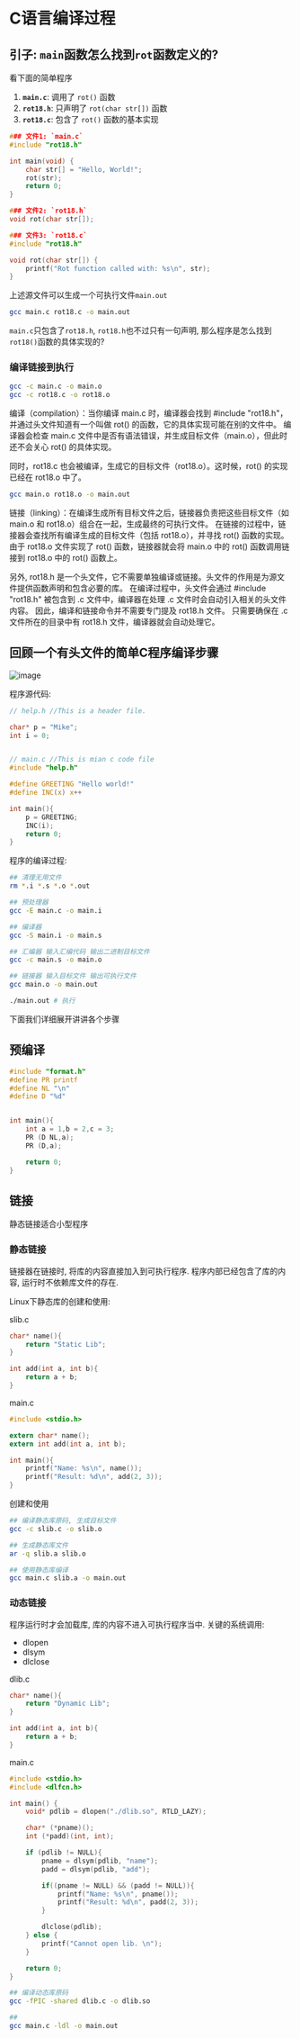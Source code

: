 # C语言编译过程

## 引子: `main`函数怎么找到`rot`函数定义的?

看下面的简单程序

1. **`main.c`**: 调用了 `rot()` 函数
2. **`rot18.h`**: 只声明了 `rot(char str[])` 函数
3. **`rot18.c`**: 包含了 `rot()` 函数的基本实现

```c
### 文件1: `main.c`
#include "rot18.h"

int main(void) {
    char str[] = "Hello, World!";
    rot(str);
    return 0;
}
```

```c
### 文件2: `rot18.h`
void rot(char str[]);
```

```c
### 文件3: `rot18.c`
#include "rot18.h"

void rot(char str[]) {
    printf("Rot function called with: %s\n", str);
}
```

上述源文件可以生成一个可执行文件`main.out`

```bash
gcc main.c rot18.c -o main.out
```

`main.c`只包含了`rot18.h`, `rot18.h`也不过只有一句声明, 那么程序是怎么找到`rot18()`函数的具体实现的?

### 编译链接到执行

```bash
gcc -c main.c -o main.o
gcc -c rot18.c -o rot18.o
```

编译（compilation）：当你编译 main.c 时，编译器会找到 #include "rot18.h"，并通过头文件知道有一个叫做 rot() 的函数，它的具体实现可能在别的文件中。
编译器会检查 main.c 文件中是否有语法错误，并生成目标文件（main.o），但此时还不会关心 rot() 的具体实现。

同时，rot18.c 也会被编译，生成它的目标文件（rot18.o）。这时候，rot() 的实现已经在 rot18.o 中了。

```bash
gcc main.o rot18.o -o main.out
```

链接（linking）：在编译生成所有目标文件之后，链接器负责把这些目标文件（如 main.o 和 rot18.o）组合在一起，生成最终的可执行文件。
在链接的过程中，链接器会查找所有编译生成的目标文件（包括 rot18.o），并寻找 rot() 函数的实现。
由于 rot18.o 文件实现了 rot() 函数，链接器就会将 main.o 中的 rot() 函数调用链接到 rot18.o 中的 rot() 函数上。

另外, rot18.h 是一个头文件，它不需要单独编译或链接。头文件的作用是为源文件提供函数声明和包含必要的库。
在编译过程中，头文件会通过 #include "rot18.h" 被包含到 .c 文件中，编译器在处理 .c 文件时会自动引入相关的头文件内容。
因此，编译和链接命令并不需要专门提及 rot18.h 文件。
只需要确保在 .c 文件所在的目录中有 rot18.h 文件，编译器就会自动处理它。

## 回顾一个有头文件的简单C程序编译步骤
![image](https://github.com/user-attachments/assets/a95b8e9f-dd63-4d90-bf28-2e3151f5adf1)

程序源代码:

```c
// help.h //This is a header file.

char* p = "Mike";
int i = 0;


// main.c //This is mian c code file
#include "help.h"

#define GREETING "Hello world!"
#define INC(x) x++

int main(){
    p = GREETING;
    INC(i);
    return 0;
}
```

程序的编译过程:

```bash
## 清理无用文件
rm *.i *.s *.o *.out

## 预处理器
gcc -E main.c -o main.i

## 编译器
gcc -S main.i -o main.s

## 汇编器 输入汇编代码 输出二进制目标文件
gcc -c main.s -o main.o

## 链接器 输入目标文件 输出可执行文件
gcc main.o -o main.out

./main.out # 执行
```

下面我们详细展开讲讲各个步骤

## 预编译

```c
#include "format.h"
#define PR printf
#define NL "\n"
#define D "%d"


int main(){
    int a = 1,b = 2,c = 3;
    PR (D NL,a);
    PR (D,a);

    return 0;
}
```


## 链接

静态链接适合小型程序

### 静态链接

链接器在链接时, 将库的内容直接加入到可执行程序. 程序内部已经包含了库的内容, 运行时不依赖库文件的存在.

Linux下静态库的创建和使用:

slib.c

```c
char* name(){
    return "Static Lib";
}

int add(int a, int b){
    return a + b;
}

```

main.c

```c
#include <stdio.h>

extern char* name();
extern int add(int a, int b);

int main(){
    printf("Name: %s\n", name());
    printf("Result: %d\n", add(2, 3));
}
```

创建和使用

```bash
## 编译静态库原码, 生成目标文件
gcc -c slib.c -o slib.o

## 生成静态库文件
ar -q slib.a slib.o

## 使用静态库编译
gcc main.c slib.a -o main.out
```

### 动态链接

程序运行时才会加载库, 库的内容不进入可执行程序当中.
关键的系统调用:

- dlopen
- dlsym
- dlclose

dlib.c

```c
char* name(){
    return "Dynamic Lib";
}

int add(int a, int b){
    return a + b;
}
```

main.c

```c
#include <stdio.h>
#include <dlfcn.h>

int main() {
    void* pdlib = dlopen("./dlib.so", RTLD_LAZY);

    char* (*pname)();
    int (*padd)(int, int);

    if (pdlib != NULL){
        pname = dlsym(pdlib, "name");
        padd = dlsym(pdlib, "add");

        if((pname != NULL) && (padd != NULL)){
            printf("Name: %s\n", pname());
            printf("Result: %d\n", padd(2, 3));
        }

        dlclose(pdlib);
    } else {
        printf("Cannot open lib. \n");
    }

    return 0;
}
```

```bash
## 编译动态库原码
gcc -fPIC -shared dlib.c -o dlib.so

##
gcc main.c -ldl -o main.out
```
